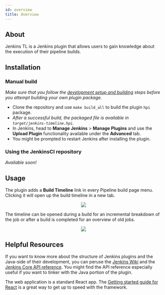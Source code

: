 ```yaml
---
id: overview
title: Overview
---
```


## About

Jenkins TL is a Jenkins plugin that allows users to gain knowledge about the execution of their pipeline builds.

## Installation

### Manual build

_Make sure that you follow the [development setup and building](https://github.com/tophat/jenkins-timeline-plugin/tree/docusaurus#Setting-up-a-development-environment) steps before you attempt building your own plugin package._
- Clone the repository and use `make build_all` to build the plugin `hpi` package.
- _After a successful build, the packaged file is available in `target/jenkins-timeline.hpi`._
- In Jenkins, head to __Manage Jenkins__ > __Manage Plugins__ and use the __Upload Plugin__ functionality available under the __Advanced__ tab.
- You might be prompted to restart Jenkins after installing the plugin.

### Using the JenkinsCI repository

_Available soon!_

## Usage

The plugin adds a __Build Timeline__ link in every Pipeline build page menu. Clicking it will open up the build timeline in a new tab.

<div align="center">
<img src="/jenkins-timeline-plugin/img/jenkins_menu.png"/>
</div>

The timeline can be opened during a build for an incremental breakdown of the job or after a build is completed for an overview of old jobs.

<div align="center">
<img src="/jenkins-timeline-plugin/img/timeline.png"/>
</div>

## Helpful Resources
If you want to know more about the structure of Jenkins plugins and the Java-side of their development, you can peruse the [Jenkins Wiki](https://wiki.jenkins.io/display/JENKINS/Plugin+tutorial) and the [Jenkins Core API reference](https://javadoc.jenkins.io/). You might find the API reference especially useful if you want to tinker with the Java portion of the plugin.

The web application is a standard React app. The [Getting started guide for React](https://reactjs.org/docs/getting-started.html) is a great way to get up to speed with the framework.

